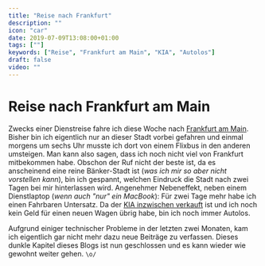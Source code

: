 ```yaml
---
title: "Reise nach Frankfurt"
description: ""
icon: "car"
date: 2019-07-09T13:08:00+01:00
tags: [""]
keywords: ["Reise", "Frankfurt am Main", "KIA", "Autolos"]
draft: false
video: ""
---
```


Reise nach Frankfurt am Main
============================

Zwecks einer Dienstreise fahre ich diese Woche nach [Frankfurt am Main](https://www.openstreetmap.org/#map=11/50.1111/8.5961). Bisher bin ich eigentlich nur an dieser Stadt vorbei gefahren und einmal morgens um sechs Uhr musste ich dort von einem Flixbus in den anderen umsteigen. Man kann also sagen, dass ich noch nicht viel von Frankfurt mitbekommen habe. Obschon der Ruf nicht der beste ist, da es anscheinend eine reine Bänker-Stadt ist (_was ich mir so aber nicht vorstellen kann_), bin ich gespannt, welchen Eindruck die Stadt nach zwei Tagen bei mir hinterlassen wird. Angenehmer Nebeneffekt, neben einem Dienstlaptop (_wenn auch "nur" ein MacBook_): Für zwei Tage mehr habe ich einen Fahrbaren Untersatz. Da der [KIA inzwischen verkauft](https://youtu.be/OPbKhkYvhP4) ist und ich noch kein Geld für einen neuen Wagen übrig habe, bin ich noch immer Autolos.

Aufgrund einiger technischer Probleme in der letzten zwei Monaten, kam ich eigentlich gar nicht mehr dazu neue Beiträge zu verfassen. Dieses dunkle Kapitel dieses Blogs ist nun geschlossen und es kann wieder wie gewohnt weiter gehen. `\o/`
